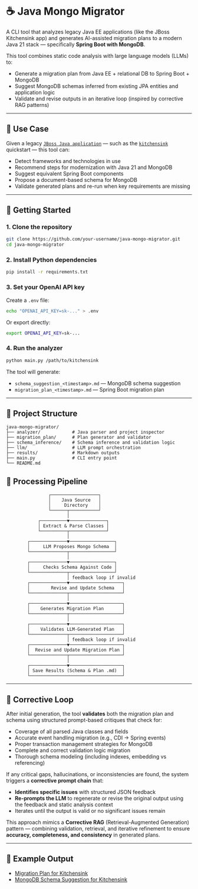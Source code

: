 # ☕ Java Mongo Migrator

A CLI tool that analyzes legacy Java EE applications (like the JBoss Kitchensink app) and generates AI-assisted migration plans to a modern Java 21 stack — specifically **Spring Boot with MongoDB**.

This tool combines static code analysis with large language models (LLMs) to:

- Generate a migration plan from Java EE + relational DB to Spring Boot + MongoDB
- Suggest MongoDB schemas inferred from existing JPA entities and application logic
- Validate and revise outputs in an iterative loop (inspired by corrective RAG patterns)

---

## 🧠 Use Case

Given a legacy [`JBoss Java application`](https://github.com/jboss-developer/jboss-eap-quickstarts) — such as the [`kitchensink`](https://github.com/jboss-developer/jboss-eap-quickstarts/tree/8.0.x/kitchensink) quickstart — this tool can:

- Detect frameworks and technologies in use  
- Recommend steps for modernization with Java 21 and MongoDB  
- Suggest equivalent Spring Boot components  
- Propose a document-based schema for MongoDB  
- Validate generated plans and re-run when key requirements are missing

---

## 🚀 Getting Started

### 1. Clone the repository

```bash
git clone https://github.com/your-username/java-mongo-migrator.git
cd java-mongo-migrator
```

### 2. Install Python dependencies

```bash
pip install -r requirements.txt
```

### 3. Set your OpenAI API key

Create a `.env` file:

```bash
echo "OPENAI_API_KEY=sk-..." > .env
```

Or export directly:

```bash
export OPENAI_API_KEY=sk-...
```

### 4. Run the analyzer

```bash
python main.py /path/to/kitchensink
```

The tool will generate:

- `schema_suggestion_<timestamp>.md` — MongoDB schema suggestion
- `migration_plan_<timestamp>.md` — Spring Boot migration plan

---

## 🧱 Project Structure

```
java-mongo-migrator/
├── analyzer/            # Java parser and project inspector
├── migration_plan/      # Plan generator and validator
├── schema_inference/    # Schema inference and validation logic
├── llm/                 # LLM prompt orchestration
├── results/             # Markdown outputs
├── main.py              # CLI entry point
└── README.md
```

## 🔁 Processing Pipeline

```
                ┌──────────────────┐
                │    Java Source   │
                │     Directory    │
                └──────┬───────────┘
                       │
            ┌──────────▼──────────────┐ 
            │ Extract & Parse Classes │
            └──────────┬──────────────┘
                       │
        ┌──────────────▼─────────────────┐
        │     LLM Proposes Mongo Schema  │
        └──────────────┬─────────────────┘
                       │
        ┌──────────────▼─────────────────┐
        │     Checks Schema Against Code │
        └──────────────┬─────────────────┘
                       │ feedback loop if invalid
        ┌──────────────▼────────────────────┐
        │        Revise and Update Schema   │
        └──────────────┬────────────────────┘
                       │
        ┌──────────────▼────────────────────┐
        │    Generates Migration Plan       │
        └──────────────┬────────────────────┘
                       │
        ┌──────────────▼────────────────────┐
        │    Validates LLM-Generated Plan   │
        └──────────────┬────────────────────┘
                       │ feedback loop if invalid
        ┌──────────────▼────────────────────┐
        │  Revise and Update Migration Plan │
        └──────────────┬────────────────────┘
                       │
        ┌──────────────▼────────────────────┐
        │ Save Results (Schema & Plan .md)  │
        └───────────────────────────────────┘
```

---

## 🔄 Corrective Loop

After initial generation, the tool **validates** both the migration plan and schema using structured prompt-based critiques that check for:

- Coverage of all parsed Java classes and fields  
- Accurate event handling migration (e.g., CDI → Spring events)  
- Proper transaction management strategies for MongoDB  
- Complete and correct validation logic migration  
- Thorough schema modeling (including indexes, embedding vs referencing)  

If any critical gaps, hallucinations, or inconsistencies are found, the system triggers a **corrective prompt chain** that:

- **Identifies specific issues** with structured JSON feedback  
- **Re-prompts the LLM** to regenerate or revise the original output using the feedback and static analysis context  
- Iterates until the output is valid or no significant issues remain  

This approach mimics a **Corrective RAG** (Retrieval-Augmented Generation) pattern — combining validation, retrieval, and iterative refinement to ensure **accuracy, completeness, and consistency** in generated plans.

---

## 📁 Example Output

- [Migration Plan for Kitchensink](results/kitchensink/kitchensink_migration_plan.md)  
- [MongoDB Schema Suggestion for Kitchensink](results/kitchensink/kitchensink_schema_suggestion.md)
